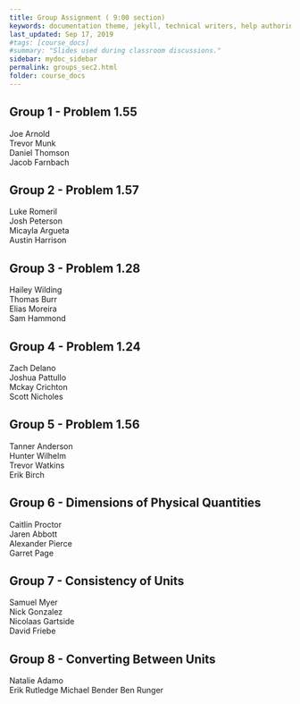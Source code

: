 ```yaml
---
title: Group Assignment ( 9:00 section)
keywords: documentation theme, jekyll, technical writers, help authoring tools, hat replacements
last_updated: Sep 17, 2019
#tags: [course_docs]
#summary: "Slides used during classroom discussions."
sidebar: mydoc_sidebar
permalink: groups_sec2.html
folder: course_docs
---
```




## Group 1  - Problem 1.55  

Joe Arnold  
Trevor Munk  
Daniel Thomson  
Jacob Farnbach  


## Group 2  - Problem 1.57  

Luke Romeril  
Josh Peterson  
Micayla Argueta  
Austin Harrison  


## Group 3  - Problem 1.28  

Hailey Wilding  
Thomas Burr  
Elias Moreira  
Sam Hammond  


## Group 4  - Problem 1.24  

Zach Delano  
Joshua Pattullo  
Mckay Crichton  
Scott Nicholes  


## Group 5  - Problem 1.56  

Tanner Anderson  
Hunter Wilhelm  
Trevor Watkins  
Erik Birch  
  


## Group 6 - Dimensions of Physical Quantities  

Caitlin Proctor  
Jaren Abbott  
Alexander Pierce  
Garret Page  


## Group 7 - Consistency of Units  

Samuel Myer  
Nick Gonzalez  
Nicolaas Gartside  
David Friebe  


## Group 8 - Converting Between Units  


Natalie Adamo  
Erik Rutledge
Michael Bender
Ben Runger

  
